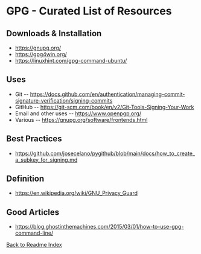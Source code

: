 # GPG - Curated List of Resources

## Downloads & Installation

- <https://gnupg.org/>
- <https://gpg4win.org/>
- <https://linuxhint.com/gpg-command-ubuntu/>

## Uses

- Git -- <https://docs.github.com/en/authentication/managing-commit-signature-verification/signing-commits>
- GitHub -- <https://git-scm.com/book/en/v2/Git-Tools-Signing-Your-Work>
- Email and other uses -- <https://www.openpgp.org/>
- Various -- <https://gnupg.org/software/frontends.html>

## Best Practices

- <https://github.com/josecelano/pygithub/blob/main/docs/how_to_create_a_subkey_for_signing.md>

## Definition

- <https://en.wikipedia.org/wiki/GNU_Privacy_Guard>

## Good Articles

- <https://blog.ghostinthemachines.com/2015/03/01/how-to-use-gpg-command-line/>

[Back to Readme Index](https://github.com/Nautilus-Cyberneering/GPG-Bootcamp/blob/main/README.md)